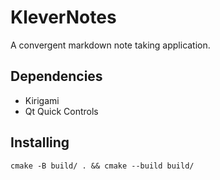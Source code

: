 <!--
    SPDX-License-Identifier: GPL-2.0-or-later
    SPDX-FileCopyrightText: 2022 Louis Schul <schul9louis@gmail.com>
-->

# KleverNotes


A convergent markdown note taking application.


## Dependencies
* Kirigami
* Qt Quick Controls

## Installing
```
cmake -B build/ . && cmake --build build/
```
